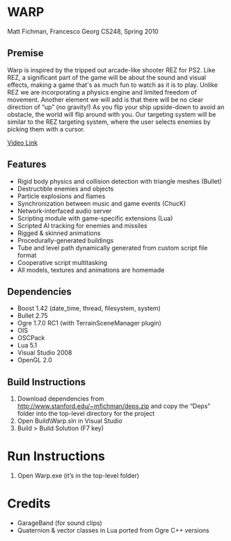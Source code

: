 # WARP
Matt Fichman, Francesco Georg
CS248, Spring 2010

## Premise
Warp is inspired by the tripped out arcade-like shooter REZ for PS2. Like REZ, a significant part of the
game will be about the sound and visual effects, making a game that's as much fun to watch as it is to
play. Unlike REZ we are incorporating a physics engine and limited freedom of movement. Another
element we will add is that there will be no clear direction of “up” (no gravity!) As you flip your ship
upside-down to avoid an obstacle, the world will flip around with you. Our targeting system will be
similar to the REZ targeting system, where the user selects enemies by picking them with a cursor.

[Video Link](http://www.youtube.com/watch?v=wU54dPsoSC4)

## Features
* Rigid body physics and collision detection with triangle meshes (Bullet)
* Destructible enemies and objects
* Particle explosions and flames
* Synchronization between music and game events (ChucK)
* Network-interfaced audio server
* Scripting module with game-specific extensions (Lua)
* Scripted AI tracking for enemies and missiles
* Rigged & skinned animations
* Procedurally-generated buildings
* Tube and level path dynamically generated from custom script file format
* Cooperative script multitasking
* All models, textures and animations are homemade

## Dependencies
* Boost 1.42 (date_time, thread, filesystem, system)
* Bullet 2.75
* Ogre 1.7.0 RC1 (with TerrainSceneManager plugin)
* OIS
* OSCPack
* Lua 5.1
* Visual Studio 2008
* OpenGL 2.0

## Build Instructions
1. Download dependencies from http://www.stanford.edu/~mfichman/deps.zip and copy the
“Deps” folder into the top-level directory for the project
2. Open Build\Warp.sln in Visual Studio
3. Build > Build Solution (F7 key)

# Run Instructions
1. Open Warp.exe (it’s in the top-level folder)

# Credits
* GarageBand (for sound clips)
* Quaternion & vector classes in Lua ported from Ogre C++ versions
